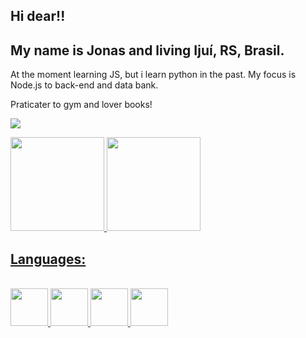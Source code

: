 <html>
 <body>
  
<h2>Hi dear!!</h2>

<h2>My name is Jonas and living Ijuí, RS, Brasil.</h2>


At the moment learning JS, but i learn python in the past.
My focus is Node.js to back-end and data bank.

Praticater to gym and lover books!

<a href="https://www.instagram.com/jonas_vieira.py/" target="_blank"><img loading="lazy" src="https://img.shields.io/badge/-Instagram-%23E4405F?style=for-the-badge&logo=instagram&logoColor=white" target="_blank"></a>


<div>
<a href="https://github.com/jonasskt">
<img loading="lazy" height="150em" src="https://github-readme-stats.vercel.app/api/top-langs/?username=jonasskt&layout=compact&langs_count=7&theme=dracula"/>
<img loading="lazy" height="150em" src="https://github-readme-stats.vercel.app/api?username=jonasskt&show_icons=true&theme=dracula&include_all_commits=true&count_private=true"/>
</div>

<h2>Languages:</h2> </br>
<div>
<img src="https://cdn.jsdelivr.net/gh/devicons/devicon@latest/icons/python/python-original-wordmark.svg"  width="60" height="60"/>
<img src="https://cdn.jsdelivr.net/gh/devicons/devicon@latest/icons/javascript/javascript-original.svg" width="60" height="60" />
<img src="https://cdn.jsdelivr.net/gh/devicons/devicon@latest/icons/html5/html5-original-wordmark.svg" width="60" height="60"/>
<img src="https://cdn.jsdelivr.net/gh/devicons/devicon@latest/icons/css3/css3-original-wordmark.svg" width="60" height="60" />
</div>

</body>
</html>
